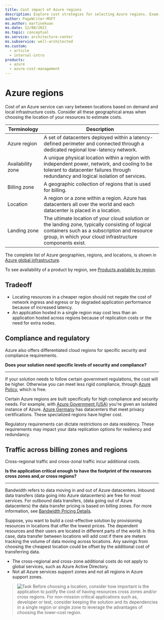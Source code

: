 ```yaml
---
title: Cost impact of Azure regions
description: Explore cost strategies for selecting Azure regions. Examine tradeoffs, compliance and regulatory issues, and traffic costs across billing zones and regions.
author: PageWriter-MSFT
ms.author: martinekuan
ms.date: 12/08/2021
ms.topic: conceptual
ms.service: architecture-center
ms.subservice: well-architected
ms.custom:
  - article
  - internal-intro
products:
  - azure
  - azure-cost-management
---
```


# Azure regions
Cost of an Azure service can vary between locations based on demand and local infrastructure costs. Consider all these geographical areas when choosing the location of your resources to estimate costs.

|Terminology|Description|
|---|---|
|Azure region|A set of datacenters deployed within a latency-defined perimeter and connected through a dedicated regional low-latency network. |
|Availability zone |A unique physical location within a region with independent power, network, and cooling to be tolerant to datacenter failures through redundancy and logical isolation of services.|
|Billing zone|A geographic collection of regions that is used for billing.|
|Location|A region or a zone within a region. Azure has datacenters all over the world and each datacenter is placed in a location. |
|Landing zone|The ultimate location of your cloud solution or the landing zone, typically consisting of logical containers such as a subscription and resource group, in which your cloud infrastructure components exist. |

The complete list of Azure geographies, regions, and locations, is shown in [Azure global infrastructure](https://azure.microsoft.com/global-infrastructure).

To see availability of a product by region, see [Products available by region](https://azure.microsoft.com/global-infrastructure/services/).

## Tradeoff
- Locating resources in a cheaper region should not negate the cost of network ingress and egress or by degraded application performance because of increased latency.
- An application hosted in a single region may cost less than an application hosted across regions because of replication costs or the need for extra nodes.

## Compliance and regulatory
Azure also offers differentiated cloud regions for specific security and compliance requirements.

**Does your solution need specific levels of security and compliance?**
***

If your solution needs to follow certain government regulations, the cost will be higher. Otherwise you can meet less rigid compliance, through [Azure Policy](/azure/governance/policy/overview), which is free.

Certain Azure regions are built specifically for high compliance and security needs. For example, with [Azure Government (USA)](/azure/azure-government/) you're given an isolated instance of Azure. [Azure Germany](https://azure.microsoft.com/global-infrastructure/germany/) has datacenters that meet privacy certifications. These specialized regions have higher cost.

Regulatory requirements can dictate restrictions on data residency. These requirements may impact your data replication options for resiliency and redundancy.

## Traffic across billing zones and regions
Cross-regional traffic and cross-zonal traffic incur additional costs.

**Is the application critical enough to have the footprint of the resources cross zones and,or cross regions?**
***

Bandwidth refers to data moving in and out of Azure datacenters. Inbound data transfers (data going into Azure datacenters) are free for most services. For outbound data transfers, (data going out of Azure datacenters) the data transfer pricing is based on billing zones. For more information, see [Bandwidth Pricing Details](https://azure.microsoft.com/pricing/details/bandwidth/?cdn=disable).

Suppose, you want to build a cost-effective solution by provisioning resources in locations that offer the lowest prices. The dependent resources and their users are located in different parts of the world. In this case, data transfer between locations will add cost if  there are meters tracking the volume of data moving across locations. Any savings from choosing the cheapest location could be offset by the additional cost of transferring data.
- The cross-regional and cross-zone additional costs do not apply to global services, such as Azure Active Directory.
- Not all Azure services support zones and not all regions in Azure support zones.

> ![Task](./images/i-best-practices.png) Before choosing a location, consider how important is the application to justify the cost of having resources cross zones and/or cross regions. For non-mission critical applications such as, developer or test, consider keeping the solution and its dependencies in a single region or single zone to leverage the advantages of choosing the lower-cost region.

